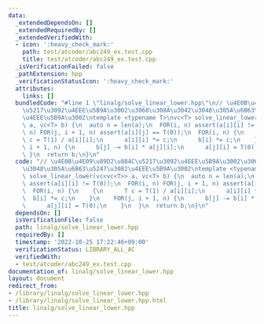```yaml
---
data:
  _extendedDependsOn: []
  _extendedRequiredBy: []
  _extendedVerifiedWith:
  - icon: ':heavy_check_mark:'
    path: test/atcoder/abc249_ex.test.cpp
    title: test/atcoder/abc249_ex.test.cpp
  _isVerificationFailed: false
  _pathExtension: hpp
  _verificationStatusIcon: ':heavy_check_mark:'
  attributes:
    links: []
  bundledCode: "#line 1 \"linalg/solve_linear_lower.hpp\"\n// \u4E0B\u4E09\u89D2\u884C\
    \u5217\u3092\u4EEE\u5B9A\u3002\u3068\u308A\u3042\u3048\u305A\u6B63\u5247\u3082\
    \u4EEE\u5B9A\u3002\ntemplate <typename T>\nvc<T> solve_linear_lower(vc<vc<T>>\
    \ a, vc<T> b) {\n  auto n = len(a);\n  FOR(i, n) assert(a[i][i] != T(0));\n  FOR(i,\
    \ n) FOR(j, i + 1, n) assert(a[i][j] == T(0));\n  FOR(i, n) {\n    {\n      T\
    \ c = T(1) / a[i][i];\n      a[i][i] *= c;\n      b[i] *= c;\n    }\n    FOR(j,\
    \ i + 1, n) {\n      b[j] -= b[i] * a[j][i];\n      a[j][i] = T(0);\n    }\n \
    \ }\n  return b;\n}\n"
  code: "// \u4E0B\u4E09\u89D2\u884C\u5217\u3092\u4EEE\u5B9A\u3002\u3068\u308A\u3042\
    \u3048\u305A\u6B63\u5247\u3082\u4EEE\u5B9A\u3002\ntemplate <typename T>\nvc<T>\
    \ solve_linear_lower(vc<vc<T>> a, vc<T> b) {\n  auto n = len(a);\n  FOR(i, n)\
    \ assert(a[i][i] != T(0));\n  FOR(i, n) FOR(j, i + 1, n) assert(a[i][j] == T(0));\n\
    \  FOR(i, n) {\n    {\n      T c = T(1) / a[i][i];\n      a[i][i] *= c;\n    \
    \  b[i] *= c;\n    }\n    FOR(j, i + 1, n) {\n      b[j] -= b[i] * a[j][i];\n\
    \      a[j][i] = T(0);\n    }\n  }\n  return b;\n}\n"
  dependsOn: []
  isVerificationFile: false
  path: linalg/solve_linear_lower.hpp
  requiredBy: []
  timestamp: '2022-10-25 17:22:46+09:00'
  verificationStatus: LIBRARY_ALL_AC
  verifiedWith:
  - test/atcoder/abc249_ex.test.cpp
documentation_of: linalg/solve_linear_lower.hpp
layout: document
redirect_from:
- /library/linalg/solve_linear_lower.hpp
- /library/linalg/solve_linear_lower.hpp.html
title: linalg/solve_linear_lower.hpp
---
```


